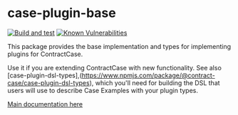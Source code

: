 # case-plugin-base

[![Build and test](https://github.com/case-contract-testing/contract-case/actions/workflows/build-and-test.yml/badge.svg?branch=main)](https://github.com/case-contract-testing/case/actions/workflows/build-and-test.yml)
[![Known Vulnerabilities](https://snyk.io/test/github/case-contract-testing/contract-case/badge.svg?targetFile=packages/case-plugin-base/package.json)](https://snyk.io/test/github/case-contract-testing/case?targetFile=packages/case-entities/package.json)

This package provides the base implementation and types for implementing plugins for ContractCase.

Use it if you are extending ContractCase with new functionality. See also [case-plugin-dsl-types],(https://www.npmjs.com/package/@contract-case/case-plugin-dsl-types), which you'll need for building the DSL that users will use to describe Case Examples with your plugin types.

[Main documentation here](https://case.contract-testing.io/docs/intro)
